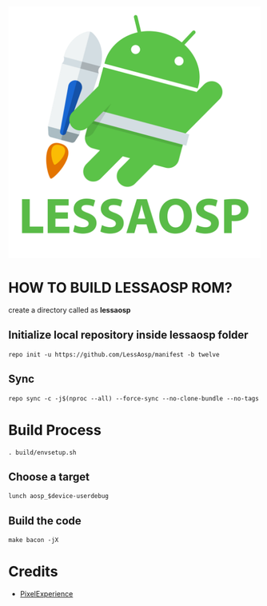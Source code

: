 ![](LESSAOSP.png)

# HOW TO BUILD LESSAOSP ROM?

create a directory called as **lessaosp**

## Initialize local repository inside lessaosp folder
```## Initialize local repository
repo init -u https://github.com/LessAosp/manifest -b twelve
```
## Sync
```## Sync
repo sync -c -j$(nproc --all) --force-sync --no-clone-bundle --no-tags
```
# Build Process
```## Set up environment
. build/envsetup.sh
```

## Choose a target
```## Choose a target
lunch aosp_$device-userdebug
```
## Build the code
```## Build the code
make bacon -jX
```
# Credits
* [PixelExperience](https://github.com/PixelExperience)